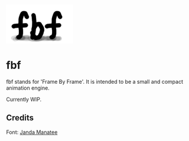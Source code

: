 ![](assets/logo2.png)
# fbf
fbf stands for 'Frame By Frame'. It is intended to be a small and compact animation engine.

Currently WIP.

## Credits
Font: [Janda Manatee](https://www.dafont.com/es/janda-manatee.font)
